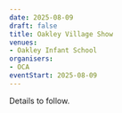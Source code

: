 ```yaml
---
date: 2025-08-09
draft: false
title: Oakley Village Show
venues:
- Oakley Infant School
organisers:
- OCA
eventStart: 2025-08-09
---
```


Details to follow.
